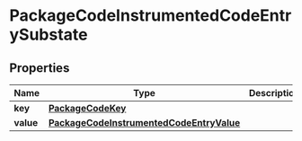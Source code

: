 

# PackageCodeInstrumentedCodeEntrySubstate


## Properties

| Name | Type | Description | Notes |
|------------ | ------------- | ------------- | -------------|
|**key** | [**PackageCodeKey**](PackageCodeKey.md) |  |  |
|**value** | [**PackageCodeInstrumentedCodeEntryValue**](PackageCodeInstrumentedCodeEntryValue.md) |  |  |



